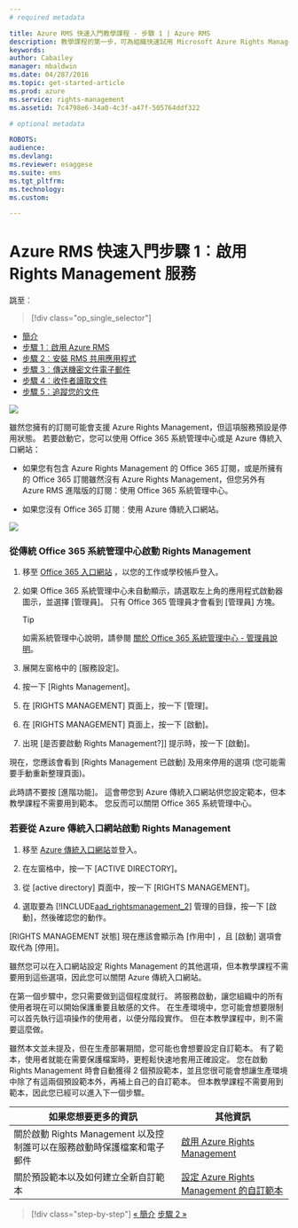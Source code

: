 ```yaml
---
# required metadata

title: Azure RMS 快速入門教學課程 - 步驟 1 | Azure RMS
description: 教學課程的第一步，可為組織快速試用 Microsoft Azure Rights Management，只有 5 個步驟，花費時間不超過 15 分鐘。
keywords:
author: Cabailey
manager: mbaldwin
ms.date: 04/287/2016
ms.topic: get-started-article
ms.prod: azure
ms.service: rights-management
ms.assetid: 7c4798e6-34a0-4c3f-a47f-505764ddf322

# optional metadata

ROBOTS: 
audience:
ms.devlang:
ms.reviewer: esaggese
ms.suite: ems
ms.tgt_pltfrm:
ms.technology:
ms.custom:

---
```




# Azure RMS 快速入門步驟 1︰啟用 Rights Management 服務

跳至︰ 
> [!div class="op_single_selector"]
- [簡介](quick-start-tutorial.md)
- [步驟 1︰啟用 Azure RMS](tutorial-step1.md)
- [步驟 2︰安裝 RMS 共用應用程式](tutorial-step2.md)
- [步驟 3︰傳送機密文件電子郵件](tutorial-step3.md)
- [步驟 4︰收件者讀取文件](tutorial-step4.md)
- [步驟 5︰追蹤您的文件](tutorial-step5.md)


![](../media/AzRMS_QuickStartSteps1.PNG)

雖然您擁有的訂閱可能會支援 Azure Rights Management，但這項服務預設是停用狀態。 若要啟動它，您可以使用 Office 365 系統管理中心或是 Azure 傳統入口網站：

-   如果您有包含 Azure Rights Management 的 Office 365 訂閱，或是所擁有的 Office 365 訂閱雖然沒有 Azure Rights Management，但您另外有 Azure RMS 進階版的訂閱：使用 Office 365 系統管理中心。

-   如果您沒有 Office 365 訂閱︰使用 Azure 傳統入口網站。

![](../media/AzRMS_Tutorial_1_Screenshots.png)

### 從傳統 Office 365 系統管理中心啟動 Rights Management

1.  移至 [Office 365 入口網站](https://portal.office.com/) ，以您的工作或學校帳戶登入。

2.  如果 Office 365 系統管理中心未自動顯示，請選取左上角的應用程式啟動器圖示，並選擇 [管理員]。 只有 Office 365 管理員才會看到 [管理員] 方塊。

    > [!TIP]
    > 如需系統管理中心說明，請參閱 [關於 Office 365 系統管理中心 - 管理員說明](https://support.office.com/article/About-the-Office-365-admin-center-Admin-Help-58537702-d421-4d02-8141-e128e3703547)。

3.  展開左窗格中的 [服務設定]。

4.  按一下 [Rights Management]。

5.  在 [RIGHTS MANAGEMENT] 頁面上，按一下 [管理]。

6.  在 [RIGHTS MANAGEMENT] 頁面上，按一下 [啟動]。

7.  出現 [是否要啟動 Rights Management?]] 提示時，按一下 [啟動]。

現在，您應該會看到 [Rights Management 已啟動] 及用來停用的選項 (您可能需要手動重新整理頁面)。

此時請不要按 [進階功能]。 這會帶您到 Azure 傳統入口網站供您設定範本，但本教學課程不需要用到範本。 您反而可以關閉 Office 365 系統管理中心。

### 若要從 Azure 傳統入口網站啟動 Rights Management

1.  移至 [Azure 傳統入口網站](http://go.microsoft.com/fwlink/p/?LinkID=275081)並登入。

2.  在左窗格中，按一下 [ACTIVE DIRECTORY]。

3.  從 [active directory] 頁面中，按一下 [RIGHTS MANAGEMENT]。

4.  選取要為 [!INCLUDE[aad_rightsmanagement_2](../includes/aad_rightsmanagement_2_md.md)] 管理的目錄，按一下 [啟動]，然後確認您的動作。

[RIGHTS MANAGEMENT 狀態] 現在應該會顯示為 [作用中] ，且 [啟動] 選項會取代為 [停用]。

雖然您可以在入口網站設定 Rights Management 的其他選項，但本教學課程不需要用到這些選項，因此您可以關閉 Azure 傳統入口網站。

在第一個步驟中，您只需要做到這個程度就行。 將服務啟動，讓您組織中的所有使用者現在可以開始保護重要且敏感的文件。 在生產環境中，您可能會想要限制可以首先執行這項操作的使用者，以便分階段實作。 但在本教學課程中，則不需要這麼做。

雖然本文並未提及，但在生產部署期間，您可能也會想要設定自訂範本。 有了範本，使用者就能在需要保護檔案時，更輕鬆快速地套用正確設定。 您在啟動 Rights Management 時會自動獲得 2 個預設範本，並且您很可能會想讓生產環境中除了有這兩個預設範本外，再補上自己的自訂範本。 但本教學課程不需要用到範本，因此您已經可以進入下一個步驟。

|如果您想要更多的資訊|其他資訊|
|--------------------------------|--------------------------|
|關於啟動 Rights Management 以及控制誰可以在服務啟動時保護檔案和電子郵件|[啟用 Azure Rights Management](../deploy-use/activate-service.md)|
|關於預設範本以及如何建立全新自訂範本|[設定 Azure Rights Management 的自訂範本](../deploy-use/configure-custom-templates.md)|


>[!div class="step-by-step"]
[« 簡介](quick-start-tutorial.md)
[步驟 2 »](tutorial-step2.md)

<!--HONumber=Apr16_HO3-->


